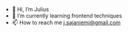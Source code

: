 - 👋 Hi, I’m Julius
- 🌱 I’m currently learning frontend techniques
- 📫 How to reach me j.sajaniemi@gmail.com

